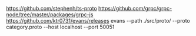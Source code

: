 <https://github.com/stephenh/ts-proto>
<https://github.com/grpc/grpc-node/tree/master/packages/grpc-js>
<https://github.com/ktr0731/evans/releases>
evans --path ./src/proto/ --proto category.proto --host localhost --port 50051
